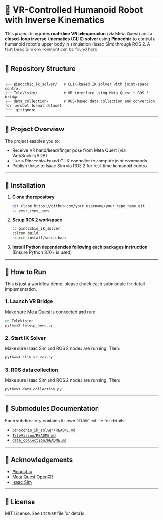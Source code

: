 # 🤖 VR-Controlled Humanoid Robot with Inverse Kinematics

This project integrates **real-time VR teleoperation** (via Meta Quest) and a **closed-loop inverse kinematics (CLIK) solver** using **Pinocchio** to control a humanoid robot's upper body in simulation (Isaac Sim) through ROS 2.
A test Isaac Sim environment can be found [here](https://drive.google.com/file/d/1Bsv98zKYRY3rpAmXcEab5VOmEmICtvBd/view?usp=drive_link)

---

## 📁 Repository Structure

```
.
├── pinocchio_ik_solver/   # CLIK-based IK solver with joint-space control
├── TeleVision/            # VR interface using Meta Quest + ROS 2 bridge
├── data_collection/       # ROS-based data collection and convertion for lerobot format dataset
└── .gitignore
```

---

## 🧠 Project Overview

The project enables you to:

- Receive VR hand/head/finger pose from Meta Quest (via WebSocket/ADB)
- Use a Pinocchio-based CLIK controller to compute joint commands
- Publish those to Isaac Sim via ROS 2 for real-time humanoid control

---

## 🔧 Installation

1. **Clone the repository**
   ```bash
   git clone https://github.com/your_username/your_repo_name.git
   cd your_repo_name
   ```

2. **Setup ROS 2 workspace**
   ```bash
   cd pinocchio_ik_solver
   colcon build
   source install/setup.bash
   ```

3. **Install Python dependencies following each packages instruction**
   (Ensure Python 3.10+ is used)


---

## 🚀 How to Run
This is just a workflow demo, please check each submodule for detail implementation.
### 1. Launch VR Bridge
Make sure Meta Quest is connected and run:

```bash
cd TeleVision
python3 teleop_hand.py
```

### 2. Start IK Solver
Make sure Isaac Sim and ROS 2 nodes are running. Then:

```bash
python3 clik_vr_ros.py
```
### 3. ROS data collection
Make sure Isaac Sim and ROS 2 nodes are running. Then:

```bash
python3 data_collection.py
```

---


## 📄 Submodules Documentation

Each subdirectory contains its own `README.md` file for details:
- [`pinocchio_ik_solver/README.md`](./pinocchio_ik_solver/README.md)
- [`TeleVision/README.md`](./TeleVision/README.md)
- [`data_collection/README.md`](./data_collection/README.md)
---

## 🤝 Acknowledgements

- [Pinocchio](https://github.com/stack-of-tasks/pinocchio)
- [Meta Quest OpenXR](https://developer.oculus.com/)
- [Isaac Sim](https://developer.nvidia.com/isaac-sim)

---

## 📌 License

MIT License. See `LICENSE` file for details.
